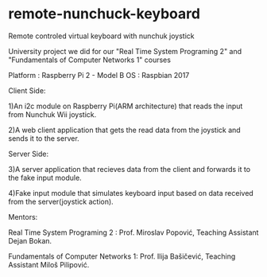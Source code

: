 # remote-nunchuck-keyboard
Remote controled virtual keyboard with nunchuk joystick



University project we did for our "Real Time System Programing 2" and "Fundamentals of Computer Networks 1" courses

Platform : Raspberry Pi 2 - Model B OS : Raspbian 2017

Client Side:

1)An i2c module on Raspberry Pi(ARM architecture) that reads the input from Nunchuk Wii joystick.

2)A web client application that gets the read data from the joystick and sends it to the server.

Server Side:

3)A server application that recieves data from the client and forwards it to the fake input module.

4)Fake input module that simulates keyboard input based on data received from the server(joystick action).

Mentors:

Real Time System Programing 2 : Prof. Miroslav Popović, Teaching Assistant Dejan Bokan.

Fundamentals of Computer Networks 1: Prof. Ilija Bašičević, Teaching Assistant Miloš Pilipović.
